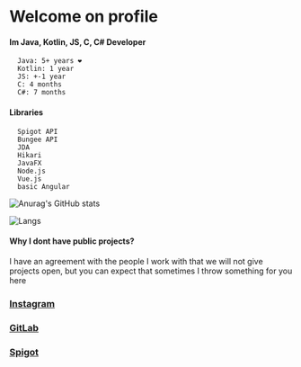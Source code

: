 <h1 text>Welcome on profile</h1>    

#### Im Java, Kotlin, JS, C, C# Developer
      Java: 5+ years ❤
      Kotlin: 1 year
      JS: +-1 year
      C: 4 months
      C#: 7 months


#### Libraries
      Spigot API
      Bungee API
      JDA
      Hikari
      JavaFX
      Node.js
      Vue.js
      basic Angular

![Anurag's GitHub stats](https://github-readme-stats.vercel.app/api?username=FlyUltra&theme=github_dark&show_icons=true)



![Langs](https://github-readme-stats.vercel.app/api/top-langs/?username=FlyUltra&theme=github_dark&layout=compact)


#### Why I dont have public projects?
I have an agreement with the people 
I work with that we will not give projects open, 
but you can expect that sometimes I throw something for you here


<p> 

### <a href="https://www.instagram.com/fly_ultra" target="_blank">Instagram</a>

### <a href="https://gitlab.com/Flajus" target="_blank">GitLab</a>

### <a href="https://www.spigotmc.org/members/fly_ultra.449678/" target="_blank">Spigot</a>
</p>


